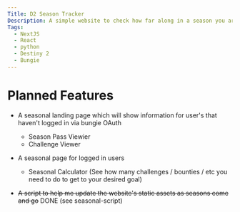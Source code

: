 ```yaml
---
Title: D2 Season Tracker
Description: A simple website to check how far along in a season you are, and see what you can do for season progress at any given time in Destiny 2
Tags:
  - NextJS
  - React
  - python
  - Destiny 2
  - Bungie
---
```


# Planned Features
* A seasonal landing page which will show information for user's that haven't logged in via bungie OAuth
    - Season Pass Viewier
    - Challenge Viewer
  
* A seasonal page for logged in users
    - Seasonal Calculator (See how many challenges / bounties / etc you need to do to get to your desired goal)

* ~~A script to help me update the website's static assets as seasons come and go~~ DONE (see seasonal-script)

